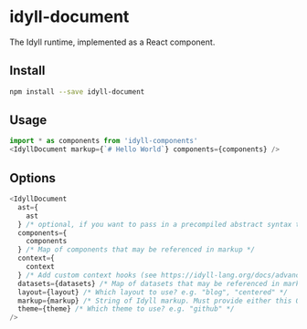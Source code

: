 # idyll-document

The Idyll runtime, implemented as a React component.

## Install

```sh
npm install --save idyll-document
```

## Usage

```js
import * as components from 'idyll-components'
<IdyllDocument markup={`# Hello World`} components={components} />
```

## Options

```js
<IdyllDocument
  ast={
    ast
  } /* optional, if you want to pass in a precompiled abstract syntax tree instead of markup */
  components={
    components
  } /* Map of components that may be referenced in markup */
  context={
    context
  } /* Add custom context hooks (see https://idyll-lang.org/docs/advanced-configuration) for more info */
  datasets={datasets} /* Map of datasets that may be referenced in markup */
  layout={layout} /* Which layout to use? e.g. "blog", "centered" */
  markup={markup} /* String of Idyll markup. Must provide either this OR ast */
  theme={theme} /* Which theme to use? e.g. "github" */
/>
```
